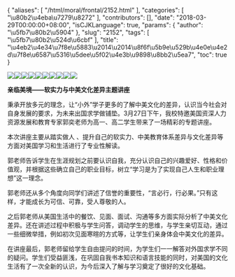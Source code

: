{
    "aliases": [
        "/html/moral/frontal/2152.html"
    ],
    "categories": [
        "\u80b2\u4eba\u7279\u8272"
    ],
    "contributors": [],
    "date": "2018-03-29T00:00:00+08:00",
    "isCJKLanguage": true,
    "params": {
        "author": "\u5fb7\u80b2\u5904"
    },
    "slug": "2152",
    "tags": [
        "\u5fb7\u80b2\u524d\u6cbf"
    ],
    "title": "\u4eb2\u4e34\u7f8e\u5883\u2014\u2014\u8f6f\u5b9e\u529b\u4e0e\u4e2d\u7f8e\u6587\u5316\u5dee\u5f02\u4e3b\u9898\u8bb2\u5ea7",
    "toc": true
}

![](https://cdn.tfls.online/mirror/full/9e6655479070fc34b533252d0ca2229f92d0229c.jpg)![](https://cdn.tfls.online/mirror/full/d61ac098dbdd6d875e9d6ff6de7dbfa30b7d8933.jpg)![](https://cdn.tfls.online/mirror/full/52ac901b4ca090283cf1fe05ecdb575e98d88f2a.jpg)![](https://cdn.tfls.online/mirror/full/23a04f388f90014ed4a55faea9d05d9948b607c2.jpg)![](https://cdn.tfls.online/mirror/full/db7c2a861ada4cc87d1999be07cc35e956017e43.jpg)![](https://cdn.tfls.online/mirror/full/781414ce04050d08671e6ac7165bc4ad183f1306.jpg)![](https://cdn.tfls.online/mirror/full/0e5767dddf2060cd10e192f128c859b5dbcb9d9b.jpg)![](https://cdn.tfls.online/mirror/full/e73e5e9207446c0c380b74ca4e2a9cf835a43988.jpg)![](https://cdn.tfls.online/mirror/full/3f975396609a766ca7aa852972b94894206608a2.jpg)![](https://cdn.tfls.online/mirror/full/b40c39b4f6ffea256d4c09c63e5ad7a3f0684c7b.jpg)







**亲临美境——软实力与中美文化差异主题讲座**




秉承开放多元的理念，让“小外”学子更多的了解中美文化的差异，认识当今社会对自身发展的要求，为未来出国求学做铺垫。3月27日下午，我校特邀美国资深人力资源发展和教育专家郭奕老师为高一、高二学生带来了一场精彩的专题讲座。




本次讲座主要从踏实做人 、提升自己的软实力、中美教育体系差异与文化差异等方面对美国学习和生活进行了专业性解读。




郭老师告诉学生在生涯规划之前要认识自我，充分认识自己的兴趣爱好、性格和价值观，并根据这些确立自己的职业目标，树立“学习是为了实现自己人生和职业理想”这一理念。




郭老师还从多个角度向同学们讲述了信誉的重要性，“言必行，行必果。”只有这样，才能成长为可信、可靠，受人尊敬的人。




之后郭老师从美国生活中的餐饮、见面、面试、沟通等多方面实际分析了中美文化差异。还在讲述过程中积极与学生问答，调动学生的思维，与学生亲切互动，通过一些细微举措，例如初次见面寒暄的方式等，让学生们亲身体会中美文化的差异。




在讲座最后，郭老师留给学生自由提问的时间，为学生们一一解答对外国求学不同的疑问。学生们受益匪浅，在巩固自我书本知识和语言技能的同时，对美国的文化生活有了一次全新的认识，为今后深入了解与学习奠定了很好的文化基础。




  



